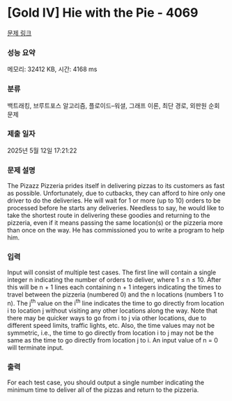 # [Gold IV] Hie with the Pie - 4069 

[문제 링크](https://www.acmicpc.net/problem/4069) 

### 성능 요약

메모리: 32412 KB, 시간: 4168 ms

### 분류

백트래킹, 브루트포스 알고리즘, 플로이드–워셜, 그래프 이론, 최단 경로, 외판원 순회 문제

### 제출 일자

2025년 5월 12일 17:21:22

### 문제 설명

<p>The Pizazz Pizzeria prides itself in delivering pizzas to its customers as fast as possible. Unfortunately, due to cutbacks, they can afford to hire only one driver to do the deliveries. He will wait for 1 or more (up to 10) orders to be processed before he starts any deliveries. Needless to say, he would like to take the shortest route in delivering these goodies and returning to the pizzeria, even if it means passing the same location(s) or the pizzeria more than once on the way. He has commissioned you to write a program to help him.</p>

### 입력 

 <p>Input will consist of multiple test cases. The first line will contain a single integer n indicating the number of orders to deliver, where 1 ≤ n ≤ 10. After this will be n + 1 lines each containing n + 1 integers indicating the times to travel between the pizzeria (numbered 0) and the n locations (numbers 1 to n). The j<sup>th</sup> value on the i<sup>th</sup> line indicates the time to go directly from location i to location j without visiting any other locations along the way. Note that there may be quicker ways to go from i to j via other locations, due to different speed limits, traffic lights, etc. Also, the time values may not be symmetric, i.e., the time to go directly from location i to j may not be the same as the time to go directly from location j to i. An input value of n = 0 will terminate input.</p>

### 출력 

 <p>For each test case, you should output a single number indicating the minimum time to deliver all of the pizzas and return to the pizzeria.</p>

